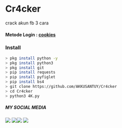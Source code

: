 # Cr4cker
crack akun fb 3 cara

#### Metode Login : [cookies](https://instagram.com/akku_santuy)

### Install
```bash
> pkg install python -y
> pkg install python3
> pkg install git
> pip install requests
> pip install pyfiglet
> pip install bs4
> git clone https://github.com/AKKUSANTUY/Cr4cker
> cd Cr4cker
> python3 4K.py
```
##### MY SOCIAL MEDIA
[![](https://img.shields.io/badge/Github-black?logo=Github&logoColor=black&labelColor=white)](https://github.com/AKKUSANTUY)
[![](https://img.shields.io/badge/Facebook-blue?logo=Facebook&logoColor=blue&labelColor=white)](https://www.facebook.com/BUKAN.HACKER.CUK)[![](https://img.shields.io/badge/Instagram-red?logo=Instagram&logoColor=red&labelColor=white)](https://www.instagram.com/akku_santuy) [![](https://img.shields.io/badge/Whatsapp-CHAT-red?logo=Whatsapp&logoColor=Brightgreen&labelColor=white)](https://wa.me/6282134566596?text=Asalamualaikum+bang)
